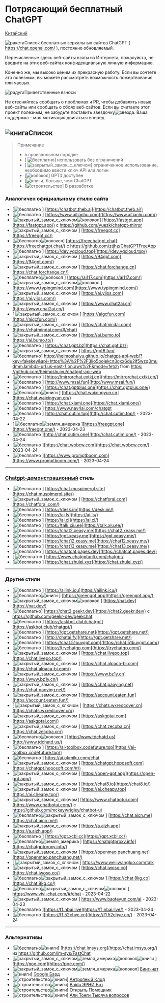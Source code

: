 # Потрясающий бесплатный ChatGPT

[Китайский](https://github.com/fout32/awesome-free-chatgpt/blob/main/README.md)

![ракета](https://github.githubassets.com/images/icons/emoji/unicode/1f680.png)Список бесплатных зеркальных сайтов ChatGPT ( https://chat.openai.com/ ), постоянно обновляемый.

Перечисленные здесь веб-сайты взяты из Интернета, пожалуйста, не вводите на этих веб-сайтах конфиденциальную личную информацию.

Конечно же, мы высоко ценим их прекрасную работу. Если вы сочтете это полезным, вы можете рассмотреть возможность пожертвования или чаевых.

![радуга](https://github.githubassets.com/images/icons/emoji/unicode/1f308.png)Приветственные взносы

Не стесняйтесь сообщать о проблемах и PR, чтобы добавлять новые веб-сайты или сообщать о сбоях веб-сайтов. Если вы считаете этот проект полезным, не забудьте поставить звездочку![звезда](https://github.githubassets.com/images/icons/emoji/unicode/2b50.png). Ваша поддержка - моя мотивация двигаться вперед.

## ![книга](https://github.githubassets.com/images/icons/emoji/unicode/1f4d6.png)Список

> Примечание
>
> - в произвольном порядке
> - [ ![бесплатно](https://github.githubassets.com/images/icons/emoji/unicode/1f193.png)] использовать без ограничений
> - [ ![закрытый_замок_с_ключом](https://github.githubassets.com/images/icons/emoji/unicode/1f510.png)] ограниченное использование, необходимо ввести ключ API или логин
> - [![колокол](https://github.githubassets.com/images/icons/emoji/unicode/1f514.png)] GPT4 доступен
> - [![книги](https://github.githubassets.com/images/icons/emoji/unicode/1f4da.png)] больше, чем ChatGPT
> - [![строительство](https://github.githubassets.com/images/icons/emoji/unicode/1f6a7.png)] В разработке

### Аналогичен официальному стилю сайта

- [![бесплатно](https://github.githubassets.com/images/icons/emoji/unicode/1f193.png) ] [https://chatbot.theb.ai](https://chatbot.theb.ai/)
- [![бесплатно](https://github.githubassets.com/images/icons/emoji/unicode/1f193.png) ] [https://www.aitianhu.com](https://www.aitianhu.com/)
- [![закрытый_замок_с_ключом](https://github.githubassets.com/images/icons/emoji/unicode/1f510.png)![колокол](https://github.githubassets.com/images/icons/emoji/unicode/1f514.png)] [https://fastgpt.app](https://fastgpt.app/) с https://github.com/yuezk/chatgpt-mirror
- [![закрытый_замок_с_ключом](https://github.githubassets.com/images/icons/emoji/unicode/1f510.png) ] [https://freegpt.cc](https://freegpt.cc/)
- [![бесплатно](https://github.githubassets.com/images/icons/emoji/unicode/1f193.png)![колокол](https://github.githubassets.com/images/icons/emoji/unicode/1f514.png)] [https://freechatgpt.chat](https://freechatgpt.chat/) с https://github.com/ztjhz/ChatGPTFreeApp
- [![бесплатно](https://github.githubassets.com/images/icons/emoji/unicode/1f193.png) ] [https://dev.yqcloud.top](https://dev.yqcloud.top/)
- [![закрытый_замок_с_ключом](https://github.githubassets.com/images/icons/emoji/unicode/1f510.png) ] [https://94gpt.com](https://94gpt.com/)
- [![закрытый_замок_с_ключом](https://github.githubassets.com/images/icons/emoji/unicode/1f510.png) ] [https://chat.forchange.cn](https://chat.forchange.cn/)
- [![бесплатно](https://github.githubassets.com/images/icons/emoji/unicode/1f193.png)![колокол](https://github.githubassets.com/images/icons/emoji/unicode/1f514.png) ] [https://ai117.com](https://ai117.com/)
- [![закрытый_замок_с_ключом](https://github.githubassets.com/images/icons/emoji/unicode/1f510.png)![колокол](https://github.githubassets.com/images/icons/emoji/unicode/1f514.png) ] [https://www.typingmind.com](https://www.typingmind.com/)
- [![закрытый_замок_с_ключом](https://github.githubassets.com/images/icons/emoji/unicode/1f510.png) ] [https://ai.yiios.com](https://ai.yiios.com/)
- [![закрытый_замок_с_ключом](https://github.githubassets.com/images/icons/emoji/unicode/1f510.png) ] [https://www.chat2ai.cn](https://www.chat2ai.cn/)
- [ ![закрытый_замок_с_ключом](https://github.githubassets.com/images/icons/emoji/unicode/1f510.png) ] [https://aigcfun.com](https://aigcfun.com/)
- [![закрытый_замок_с_ключом](https://github.githubassets.com/images/icons/emoji/unicode/1f510.png) ] [https://chatmindai.com](https://chatmindai.com/#/chat)
- [![закрытый_замок_с_ключом](https://github.githubassets.com/images/icons/emoji/unicode/1f510.png) ] [https://ai.bumo.to](https://ai.bumo.to/)
- [![бесплатно](https://github.githubassets.com/images/icons/emoji/unicode/1f193.png) ] [https://chat.gpt.bz](https://chat.gpt.bz/)
- [![закрытый_замок_с_ключом](https://github.githubassets.com/images/icons/emoji/unicode/1f510.png) ] https://gpt6.fun/
- [![бесплатно](https://github.githubassets.com/images/icons/emoji/unicode/1f193.png)] https://heimoshuiyu.github.io/chatgpt-api-web/?key=fakekey&api=https%3A%2F%2F3lio5ooiekcn3gxx6du2jf5wzq0mudmm.lambda-url.us-east-1.on.aws%2F&mode=fetch from [https: //github.com/heimoshuiyu/chatgpt-api-web](https://github.com/heimoshuiyu/chatgpt-api-web)
- [![бесплатно](https://github.githubassets.com/images/icons/emoji/unicode/1f193.png) ] [https://mirrorchat.extkj.cn](https://mirrorchat.extkj.cn/)
- [![бесплатно](https://github.githubassets.com/images/icons/emoji/unicode/1f193.png) ] [http://www.msai.fun](http://www.msai.fun/)
- [![бесплатно](https://github.githubassets.com/images/icons/emoji/unicode/1f193.png) ] [https://chat.gptplus.one](https://chat.gptplus.one/)
- [![бесплатно](https://github.githubassets.com/images/icons/emoji/unicode/1f193.png)![книги](https://github.githubassets.com/images/icons/emoji/unicode/1f4da.png) ] [https://chat.waixingyun.cn](https://chat.waixingyun.cn/)
- [![бесплатно](https://github.githubassets.com/images/icons/emoji/unicode/1f193.png) ] [https://chat.xiami.one](https://chat.xiami.one/)
- [![бесплатно](https://github.githubassets.com/images/icons/emoji/unicode/1f193.png) ] https://www.nav4ai.com/chatgpt
- [![бесплатно](https://github.githubassets.com/images/icons/emoji/unicode/1f193.png) ] [http://chat.cutim.top](http://chat.cutim.top/) - 2023-04-22
- [ ![бесплатно](https://github.githubassets.com/images/icons/emoji/unicode/1f193.png)![земля_америка](https://github.githubassets.com/images/icons/emoji/unicode/1f30e.png) ][https://freegpt.one](https://freegpt.one/) - 2023-04-23
- [![бесплатно](https://github.githubassets.com/images/icons/emoji/unicode/1f193.png) ][http://chat.cutim.one](http://chat.cutim.one/) - 2023-04-24
- [![бесплатно](https://github.githubassets.com/images/icons/emoji/unicode/1f193.png) ][https://chat.wobcw.com](https://chat.wobcw.com/) - 2023-04-24
- [![бесплатно](https://github.githubassets.com/images/icons/emoji/unicode/1f193.png) ][https://www.promptboom.com](https://www.promptboom.com/) - 2023-04-24

------

### [Chatgpt-демонстрационный](https://github.com/ddiu8081/chatgpt-demo) стиль

- [![бесплатно](https://github.githubassets.com/images/icons/emoji/unicode/1f193.png) ] [https://chat.muspimerol.site](https://chat.muspimerol.site/)
- [![закрытый_замок_с_ключом](https://github.githubassets.com/images/icons/emoji/unicode/1f510.png) ] [https://chatforai.com](https://chatforai.com/)
- [![бесплатно](https://github.githubassets.com/images/icons/emoji/unicode/1f193.png) ] [https://desk.im](https://desk.im/)
- [![бесплатно](https://github.githubassets.com/images/icons/emoji/unicode/1f193.png) ] [https://ai.ls](https://ai.ls/)
- [![бесплатно](https://github.githubassets.com/images/icons/emoji/unicode/1f193.png) ] [https://ai.ci](https://ai.ci/)
- [![бесплатно](https://github.githubassets.com/images/icons/emoji/unicode/1f193.png) ] [https://talk.xiu.ee](https://talk.xiu.ee/)
- [![бесплатно](https://github.githubassets.com/images/icons/emoji/unicode/1f193.png) ] [https://chat2.xeasy.me](https://chat2.xeasy.me/)
- [![бесплатно](https://github.githubassets.com/images/icons/emoji/unicode/1f193.png) ] [https://gpt.xeasy.me](https://gpt.xeasy.me/)
- [![бесплатно](https://github.githubassets.com/images/icons/emoji/unicode/1f193.png) ] [https://chat12.xeasy.me](https://chat12.xeasy.me/)
- [![бесплатно](https://github.githubassets.com/images/icons/emoji/unicode/1f193.png) ] [https://chat13.xeasy.me](https://chat13.xeasy.me/)
- [![бесплатно](https://github.githubassets.com/images/icons/emoji/unicode/1f193.png) ] [https://chatcat.pages.dev](https://chatcat.pages.dev/)
- [ ![бесплатно](https://github.githubassets.com/images/icons/emoji/unicode/1f193.png) ] https://www.chatgptunli.com/chatgpt/
- [![бесплатно](https://github.githubassets.com/images/icons/emoji/unicode/1f193.png) ] [https://chat.zhulei.xyz](https://chat.zhulei.xyz/)

------

### Другие стили

- [![бесплатно](https://github.githubassets.com/images/icons/emoji/unicode/1f193.png) ] [https://ailink.icu](https://ailink.icu/)
- [![бесплатно](https://github.githubassets.com/images/icons/emoji/unicode/1f193.png)![книги](https://github.githubassets.com/images/icons/emoji/unicode/1f4da.png) ] [https://greengpt.app](https://greengpt.app/)
- [![закрытый_замок_с_ключом](https://github.githubassets.com/images/icons/emoji/unicode/1f510.png)![колокол](https://github.githubassets.com/images/icons/emoji/unicode/1f514.png) ] [https://nat.dev](https://nat.dev/)
- [![бесплатно](https://github.githubassets.com/images/icons/emoji/unicode/1f193.png)] [https://chat2.geekr.dev](https://chat2.geekr.dev/) с https://github.com/geekr-dev/geekchat
- [![бесплатно](https://github.githubassets.com/images/icons/emoji/unicode/1f193.png) ] [https://askbot.club/chatgpt](https://askbot.club/chatgpt/)
- [![бесплатно](https://github.githubassets.com/images/icons/emoji/unicode/1f193.png) ] [https://gpt.getshare.net](https://gpt.getshare.net/)
- [![бесплатно](https://github.githubassets.com/images/icons/emoji/unicode/1f193.png) ] [http://chatai.fyi](https://gpt.getshare.net/)
- [![бесплатно](https://github.githubassets.com/images/icons/emoji/unicode/1f193.png) ] [https://chat.51buygpt.com](https://chat.51buygpt.com/)
- [![бесплатно](https://github.githubassets.com/images/icons/emoji/unicode/1f193.png) ] [https://trychatgp.com](https://trychatgp.com/)
- [![закрытый_замок_с_ключом](https://github.githubassets.com/images/icons/emoji/unicode/1f510.png) ] [https://chat.livepo.top](https://chat.livepo.top/)
- [![закрытый_замок_с_ключом](https://github.githubassets.com/images/icons/emoji/unicode/1f510.png) ] [https://chat.alpaca-bi.com](https://chat.alpaca-bi.com/)
- [![закрытый_замок_с_ключом](https://github.githubassets.com/images/icons/emoji/unicode/1f510.png) ] [https://www.bz1y.cn](https://www.bz1y.cn/)
- [![закрытый_замок_с_ключом](https://github.githubassets.com/images/icons/emoji/unicode/1f510.png) ] [https://chat.paoying.net](https://chat.paoying.net/)
- [![закрытый_замок_с_ключом](https://github.githubassets.com/images/icons/emoji/unicode/1f510.png) ] [https://account.eaten.fun](https://account.eaten.fun/)
- [ ![закрытый_замок_с_ключом](https://github.githubassets.com/images/icons/emoji/unicode/1f510.png) ] [https://chats.wxredcover.cn](https://chats.wxredcover.cn/)
- [![закрытый_замок_с_ключом](https://github.githubassets.com/images/icons/emoji/unicode/1f510.png) ] [https://askgptai.com](https://askgptai.com/)
- [![закрытый_замок_с_ключом](https://github.githubassets.com/images/icons/emoji/unicode/1f510.png) ] [https://chat.zecoba.cn](https://chat.zecoba.cn/)
- [![бесплатно](https://github.githubassets.com/images/icons/emoji/unicode/1f193.png)![колокол](https://github.githubassets.com/images/icons/emoji/unicode/1f514.png) ] [http://www.tdchatd.us](http://www.tdchatd.us/)
- [![бесплатно](https://github.githubassets.com/images/icons/emoji/unicode/1f193.png) ] [https://ai-toolbox.codefuture.top](https://ai-toolbox.codefuture.top/)
- [![бесплатно](https://github.githubassets.com/images/icons/emoji/unicode/1f193.png) ] https://ai.okmiku.com/chat
- [![закрытый_замок_с_ключом](https://github.githubassets.com/images/icons/emoji/unicode/1f510.png) ] [https://chatgpt.hoposoft.com](https://chatgpt.hoposoft.com/#/)
- [![закрытый_замок_с_ключом](https://github.githubassets.com/images/icons/emoji/unicode/1f510.png) ] [https://open-gpt.app](https://open-gpt.app/)
- [![закрытый_замок_с_ключом](https://github.githubassets.com/images/icons/emoji/unicode/1f510.png) ] [https://chat8.io](https://chat8.io/)
- [![закрытый_замок_с_ключом](https://github.githubassets.com/images/icons/emoji/unicode/1f510.png) ] [https://ai.cheapy.top](https://ai.cheapy.top/)
- [![закрытый_замок_с_ключом](https://github.githubassets.com/images/icons/emoji/unicode/1f510.png)] [https://www.chatbotui.com](https://www.chatbotui.com/) с https://github.com/mckaywrigley/chatbot-ui
- [![бесплатно](https://github.githubassets.com/images/icons/emoji/unicode/1f193.png)![закрытый_замок_с_ключом](https://github.githubassets.com/images/icons/emoji/unicode/1f510.png) ] [https://chat.aicn.me](https://chat.aicn.me/)
- [![закрытый_замок_с_ключом](https://github.githubassets.com/images/icons/emoji/unicode/1f510.png) ] [https://a.aizh.app](https://a.aizh.app/)
- [![бесплатно](https://github.githubassets.com/images/icons/emoji/unicode/1f193.png) ] [https://gpt.xcbl.cc](https://gpt.xcbl.cc/)
- [![бесплатно](https://github.githubassets.com/images/icons/emoji/unicode/1f193.png)![земля_америка](https://github.githubassets.com/images/icons/emoji/unicode/1f30e.png) ] [https://chatgptproxy.info](https://chatgptproxy.info/)
- [![закрытый_замок_с_ключом](https://github.githubassets.com/images/icons/emoji/unicode/1f510.png) ] [https://openmao.panchuang.net](https://openmao.panchuang.net/)
- [ ![закрытый_замок_с_ключом](https://github.githubassets.com/images/icons/emoji/unicode/1f510.png) ] https://www.weijiwangluo.com/talk
- [![закрытый_замок_с_ключом](https://github.githubassets.com/images/icons/emoji/unicode/1f510.png) ] [https://chat.iwoso.co](https://chat.iwoso.co/)
- [![бесплатно](https://github.githubassets.com/images/icons/emoji/unicode/1f193.png)![закрытый_замок_с_ключом](https://github.githubassets.com/images/icons/emoji/unicode/1f510.png) ] [https://chat.8kg.co](https://chat.8kg.co/)
- [![бесплатно](https://github.githubassets.com/images/icons/emoji/unicode/1f193.png)![закрытый_замок_с_ключом](https://github.githubassets.com/images/icons/emoji/unicode/1f510.png)![колокол](https://github.githubassets.com/images/icons/emoji/unicode/1f514.png) ] https://www.vivi-chat.com/#/chat - 2023-04-22
- [![закрытый_замок_с_ключом](https://github.githubassets.com/images/icons/emoji/unicode/1f510.png) ] https://www.baoteyun.com/ai - 2023-04-23
- [![бесплатно](https://github.githubassets.com/images/icons/emoji/unicode/1f193.png) ][https://f1.nbai.live](https://f1.nbai.live/) - 2023-04-24
- [![бесплатно](https://github.githubassets.com/images/icons/emoji/unicode/1f193.png) ][https://f1.52chye.cn](https://f1.52chye.cn/) - 2023-04-24

------

### Альтернативы

- [![бесплатно](https://github.githubassets.com/images/icons/emoji/unicode/1f193.png)![книги](https://github.githubassets.com/images/icons/emoji/unicode/1f4da.png)] [https://chat.lmsys.org](https://chat.lmsys.org/) из https://github.com/lm-sys/FastChat
- [![закрытый_замок_с_ключом](https://github.githubassets.com/images/icons/emoji/unicode/1f510.png)![земля_америка](https://github.githubassets.com/images/icons/emoji/unicode/1f30e.png)![колокол](https://github.githubassets.com/images/icons/emoji/unicode/1f514.png)![книги](https://github.githubassets.com/images/icons/emoji/unicode/1f4da.png) ] [https://poe.com](https://poe.com/)
- [![закрытый_замок_с_ключом](https://github.githubassets.com/images/icons/emoji/unicode/1f510.png)![земля_америка](https://github.githubassets.com/images/icons/emoji/unicode/1f30e.png)![колокол](https://github.githubassets.com/images/icons/emoji/unicode/1f514.png)] [Бинг-чат](https://www.bing.com/new)
- [![книги](https://github.githubassets.com/images/icons/emoji/unicode/1f4da.png)] [Google Бард](https://bard.google.com/)
- [![строительство](https://github.githubassets.com/images/icons/emoji/unicode/1f6a7.png)![книги](https://github.githubassets.com/images/icons/emoji/unicode/1f4da.png)] [Антропный Клод](https://www.anthropic.com/product)
- [![строительство](https://github.githubassets.com/images/icons/emoji/unicode/1f6a7.png)![книги](https://github.githubassets.com/images/icons/emoji/unicode/1f4da.png)] [Baidu ЭРНИ Бот](https://yiyan.baidu.com/welcome)
- [![строительство](https://github.githubassets.com/images/icons/emoji/unicode/1f6a7.png)![книги](https://github.githubassets.com/images/icons/emoji/unicode/1f4da.png)] [Открыть Помощник](https://open-assistant.io/)
- [![строительство](https://github.githubassets.com/images/icons/emoji/unicode/1f6a7.png)![книги](https://github.githubassets.com/images/icons/emoji/unicode/1f4da.png)] [Али Тонги Тысяча вопросов](https://tongyi.aliyun.com/)

